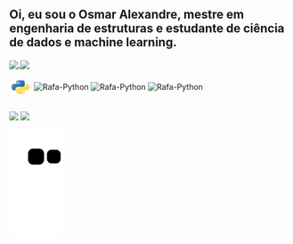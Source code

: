 
## Oi, eu sou o Osmar Alexandre, mestre em engenharia de estruturas e estudante de ciência de dados e machine learning.

  <a href="https://github.com/osmaralexandre">
  <img align="center" height="140em" src="https://github-readme-stats.vercel.app/api?username=osmaralexandre&show_icons=true&theme=tokyonight&include_all_commits=true&count_private=true"/>
  </a>
  <a href="https://github.com/osmaralexandre">
  <img align="center" height="140em" src="https://github-readme-stats.vercel.app/api/top-langs/?username=osmaralexandre&layout=compact&langs_count=7&theme=tokyonight"/>
  </a>
  
</div>
<div style="display: inline_block"><br>
  <img align="center" alt="Rafa-Python" height="30" width="40" src="https://raw.githubusercontent.com/devicons/devicon/master/icons/python/python-original.svg">
  <img align="center" alt="Rafa-Python" height="30" width="40" src="https://cdn.jsdelivr.net/gh/devicons/devicon/icons/jupyter/jupyter-original-wordmark.svg">
  <img align="center" alt="Rafa-Python" height="30" width="40" src="https://cdn.jsdelivr.net/gh/devicons/devicon/icons/mysql/mysql-original-wordmark.svg">
  <img align="center" alt="Rafa-Python" height="30" width="40" src="https://cdn.jsdelivr.net/gh/devicons/devicon/icons/matlab/matlab-original.svg">
</div>

##
 
<div> 
  <a href="https://www.linkedin.com/in/osmaralexandre/" target="_blank"><img src="https://img.shields.io/badge/-LinkedIn-%230077B5?style=for-the-badge&logo=linkedin&logoColor=white" target="_blank"></a> 
  <a href = "mailto:osmaralexandre93@gmail.com"><img src="https://img.shields.io/badge/Gmail-D14836?style=for-the-badge&logo=gmail&logoColor=white" target="_blank"></a>
 
 ![Snake animation](https://github.com/osmaralexandre/osmaralexandre/blob/output/github-contribution-grid-snake.svg)
 
</div>
